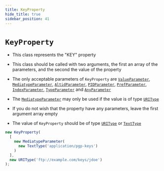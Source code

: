 ```yaml
---
title: KeyProperty
hide_title: true
sidebar_position: 41
---
```


# `KeyProperty`

* This class represents the "KEY" property

* This class should be called with two arguments, the first an array of the parameters, and the second the value of the property

* The only acceptable parameters of ```KeyProperty``` are [`ValueParameter`](/documentation/parameters/ValueParameter), [`MediatypeParameter`](/documentation/parameters/mediatypeparameter), [`AltidParameter`](/documentation/parameters/altidparameter), [`PIDParameter`](/documentation/parameters/pidparameter), [`PrefParameter`](/documentation/parameters/prefparameter), [`IndexParameter`](/documentation/parameters/indexparameter), [`TypeParameter`](/documentation/parameters/typeparameter) and [`AnyParameter`](/documentation/parameters/anyparameter)

* The [`MediatypeParameter`](/documentation/parameters/mediatypeparameter) may only be used if the value is of type [`URIType`](/documentation/values/uritype)

* If you do not wish that the property have any parameters, leave the first argument array empty

* The value of ```KeyProperty``` should be of type [`URIType`](/documentation/values/uritype) or [`TextType`](/documentation/values/texttype-and-textlisttype)

```js
new KeyProperty(
  [
    new MediatypeParameter(
      new TextType('application/pgp-keys')
    )
  ],
  new URIType('ftp://example.com/keys/jdoe')
);
```

